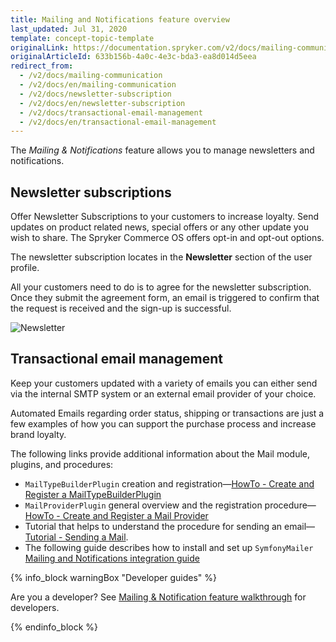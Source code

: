 ```yaml
---
title: Mailing and Notifications feature overview
last_updated: Jul 31, 2020
template: concept-topic-template
originalLink: https://documentation.spryker.com/v2/docs/mailing-communication
originalArticleId: 633b156b-4a0c-4e3c-bda3-ea8d014d5eea
redirect_from:
  - /v2/docs/mailing-communication
  - /v2/docs/en/mailing-communication
  - /v2/docs/newsletter-subscription
  - /v2/docs/en/newsletter-subscription
  - /v2/docs/transactional-email-management
  - /v2/docs/en/transactional-email-management
---
```


The *Mailing & Notifications* feature allows you to manage newsletters and notifications.

## Newsletter subscriptions

Offer Newsletter Subscriptions to your customers to increase loyalty. Send updates on product related news, special offers or any other update you wish to share. The Spryker Commerce OS offers opt-in and opt-out options.

The newsletter subscription locates in the **Newsletter** section of the user profile.

All your customers need to do is to agree for the newsletter subscription. Once they submit the agreement form, an email is triggered to confirm that the request is received and the sign-up is successful.

![Newsletter](https://spryker.s3.eu-central-1.amazonaws.com/docs/Features/Mailing+%26+Communication/Newsletter+Subscription/subscribe-to-the-newsletter.gif)

## Transactional email management

Keep your customers updated with a variety of emails you can either send via the internal SMTP system or an external email provider of your choice.

Automated Emails regarding order status, shipping or transactions are just a few examples of how you can support the purchase process and increase brand loyalty.

The following links provide additional information about the Mail module, plugins, and procedures:

*  `MailTypeBuilderPlugin` creation and  registration—[HowTo - Create and Register a MailTypeBuilderPlugin](/docs/scos/dev/tutorials-and-howtos/howtos/howto-create-and-register-a-mail-type-builder-plugin.html)
*  `MailProviderPlugin` general overview and the registration procedure—[HowTo - Create and Register a Mail Provider](/docs/scos/dev/tutorials-and-howtos/howtos/howto-create-and-register-a-mail-provider.html)
*  Tutorial that helps to understand the procedure for sending an email—[Tutorial - Sending a Mail](/docs/scos/dev/tutorials-and-howtos/introduction-tutorials/tutorial-sending-an-email.html).
* The following guide describes how to install and set up `SymfonyMailer` [Mailing and Notifications integration guide](docs/scos/dev/feature-integration-guides/{{site.version}}/mailing-and-notifications-feature-integration.md)

{% info_block warningBox "Developer guides" %}

Are you a developer? See [Mailing & Notification feature walkthrough](/docs/scos/dev/feature-walkthroughs/{{page.version}}/mailing-and-notifications-feature-walkthrough.html) for developers.

{% endinfo_block %}
